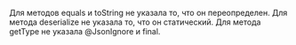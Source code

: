 Для методов equals и toString не указала то, что он переопределен.
Для метода deserialize не указала то, что он статический.
Для метода getType не указала @JsonIgnore и final.